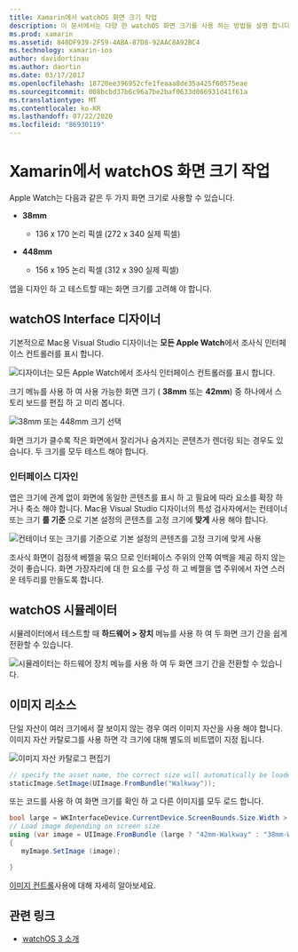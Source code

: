 ```yaml
---
title: Xamarin에서 watchOS 화면 크기 작업
description: 이 문서에서는 다양 한 watchOS 화면 크기를 사용 하는 방법을 설명 합니다. WatchOS 인터페이스 디자이너, watchOS 시뮬레이터 및 이미지 리소스에 대해 설명 합니다.
ms.prod: xamarin
ms.assetid: 840DF939-2F59-4ABA-87D8-92AAC8A92BC4
ms.technology: xamarin-ios
author: davidortinau
ms.author: daortin
ms.date: 03/17/2017
ms.openlocfilehash: 18720ee396952cfe1feaaa8de35a425f60575eae
ms.sourcegitcommit: 008bcbd37b6c96a7be2baf0633d066931d41f61a
ms.translationtype: MT
ms.contentlocale: ko-KR
ms.lasthandoff: 07/22/2020
ms.locfileid: "86930119"
---
```

# <a name="working-with-watchos-screen-sizes-in-xamarin"></a>Xamarin에서 watchOS 화면 크기 작업

Apple Watch는 다음과 같은 두 가지 화면 크기로 사용할 수 있습니다.

- **38mm**
  - 136 x 170 논리 픽셀 (272 x 340 실제 픽셀)

- **448mm**
  - 156 x 195 논리 픽셀 (312 x 390 실제 픽셀)

앱을 디자인 하 고 테스트할 때는 화면 크기를 고려해 야 합니다.

## <a name="watchos-interface-designer"></a>watchOS Interface 디자이너

기본적으로 Mac용 Visual Studio 디자이너는 **모든 Apple Watch**에서 조사식 인터페이스 컨트롤러를 표시 합니다.

![디자이너는 모든 Apple Watch에서 조사식 인터페이스 컨트롤러를 표시 합니다.](screen-sizes-images/screen-any-sml.png)

크기 메뉴를 사용 하 여 사용 가능한 화면 크기 ( **38mm** 또는 **42mm**) 중 하나에서 스토리 보드를 편집 하 고 미리 봅니다.

![38mm 또는 448mm 크기 선택](screen-sizes-images/screen-menu-sml.png)

화면 크기가 클수록 작은 화면에서 잘리거나 숨겨지는 콘텐츠가 렌더링 되는 경우도 있습니다.
두 크기를 모두 테스트 해야 합니다.

### <a name="interface-design"></a>인터페이스 디자인

앱은 크기에 관계 없이 화면에 동일한 콘텐츠를 표시 하 고 필요에 따라 요소를 확장 하거나 축소 해야 합니다. Mac용 Visual Studio 디자이너의 특성 검사자에서는 컨테이너 또는 크기 **를 기준** 으로 기본 설정의 콘텐츠를 고정 크기에 **맞게** 사용 해야 합니다.

![컨테이너 또는 크기를 기준으로 기본 설정의 콘텐츠를 고정 크기에 맞게 사용](screen-sizes-images/sizeattributepanel-sml.png)

조사식 화면이 검정색 베젤을 묶으 므로 인터페이스 주위의 안쪽 여백을 제공 하지 않는 것이 좋습니다. 화면 가장자리에 대 한 요소를 구성 하 고 베젤을 앱 주위에서 자연 스러운 테두리를 만들도록 합니다.

## <a name="watchos-simulator"></a>watchOS 시뮬레이터

시뮬레이터에서 테스트할 때 **하드웨어 > 장치** 메뉴를 사용 하 여 두 화면 크기 간을 쉽게 전환할 수 있습니다.

![시뮬레이터는 하드웨어 장치 메뉴를 사용 하 여 두 화면 크기 간을 전환할 수 있습니다.](screen-sizes-images/simulator.png)

## <a name="image-resources"></a>이미지 리소스

단일 자산이 여러 크기에서 잘 보이지 않는 경우 여러 이미지 자산을 사용 해야 합니다. 이미지 자산 카탈로그를 사용 하면 각 크기에 대해 별도의 비트맵이 지정 됩니다.

![이미지 자산 카탈로그 편집기](screen-sizes-images/images-xcassets.png)

```csharp
// specify the asset name, the correct size will automatically be loaded
staticImage.SetImage(UIImage.FromBundle("Walkway"));
```

또는 코드를 사용 하 여 화면 크기를 확인 하 고 다른 이미지를 모두 로드 합니다.

```csharp
bool large = WKInterfaceDevice.CurrentDevice.ScreenBounds.Size.Width > 136.0;
// Load image depending on screen size
using (var image = UIImage.FromBundle (large ? "42mm-Walkway" : "38mm-Walkway"))
{
   myImage.SetImage (image);

}
```

[이미지 컨트롤](~/ios/watchos/user-interface/image.md)사용에 대해 자세히 알아보세요.

## <a name="related-links"></a>관련 링크

- [watchOS 3 소개](~/ios/watchos/platform/introduction-to-watchos3/index.md)
